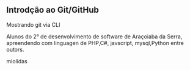 ## Introdção ao Git/GitHub

Mostrando git via CLI

Alunos do 2° de desenvolvimento de software de Araçoiaba da Serra,
apreendendo com linguagen de PHP,C#, javscript, mysql,Python entre
outors.

miolidas
